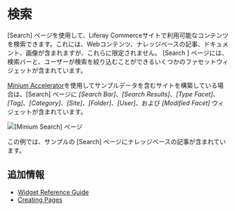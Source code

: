 # 検索

[Search] ページを使用して、Liferay Commerceサイトで利用可能なコンテンツを検索できます。これには、Webコンテンツ、ナレッジベースの記事、ドキュメント、画像が含まれますが、これらに限定されません。 [Search ] ページには、検索バーと、ユーザーが検索を絞り込むことができるいくつかのファセットウィジェットが含まれています。

[Minium Accelerator](../../starting-a-store/using-the-minium-accelerator-to-jump-start-your-b2b-store.md)を使用してサンプルデータを含むサイトを構築している場合は、[Search] ページに *[Search Bar]*、*[Search Results]*、*[Type Facet]*、*[Tag]*、*[Category]*、*[Site]*、*[Folder]*、*[User]*、および *[Modified Facet]* ウィジェットが含まれています。

![[Minium Search] ページ](./search/images/01.png)

この例では、サンプルの [Search] ページにナレッジベースの記事が含まれています。

## 追加情報

  - [Widget Reference Guide](../widget-reference.md)
  - [Creating Pages](https://help.liferay.com/hc/en-us/articles/360018171291-Creating-Pages)
